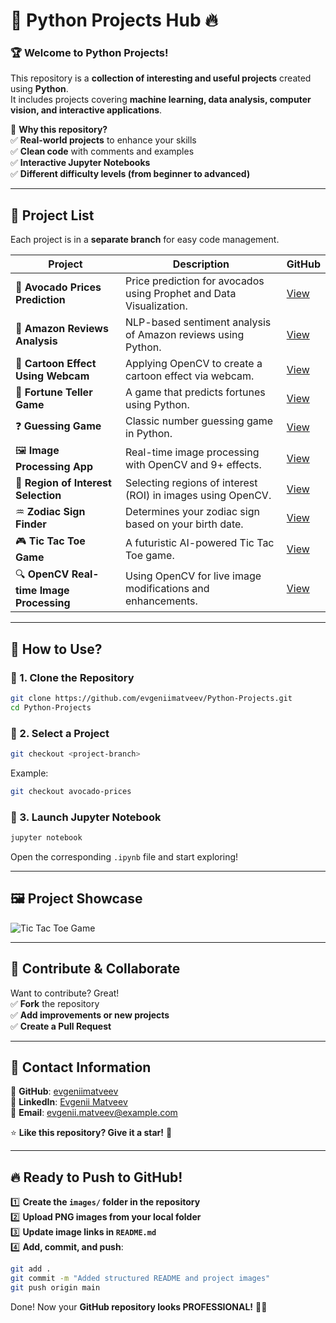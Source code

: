 # 🚀 Python Projects Hub 🔥

### 🏆 **Welcome to Python Projects!**  
This repository is a **collection of interesting and useful projects** created using **Python**.  
It includes projects covering **machine learning, data analysis, computer vision, and interactive applications**.

🔹 **Why this repository?**  
✅ **Real-world projects** to enhance your skills  
✅ **Clean code** with comments and examples  
✅ **Interactive Jupyter Notebooks**  
✅ **Different difficulty levels (from beginner to advanced)**  

---

## 📂 **Project List**

Each project is in a **separate branch** for easy code management.

| Project  | Description | GitHub |
|---------|----------|--------|
| 🥑 **Avocado Prices Prediction** | Price prediction for avocados using Prophet and Data Visualization. | [View](https://github.com/evgeniimatveev/Python-Projects/blob/%F0%9F%A5%91-Avocado-Prices-Prediction-%E2%9C%85%E2%9C%85%E2%9C%85/FastAPI%20%26%20Streamlit%20Guide%20for%20Avocado%20Price%20Prediction.ipynb)
| 🛒 **Amazon Reviews Analysis** | NLP-based sentiment analysis of Amazon reviews using Python. | [View](https://github.com/evgeniimatveev/Python-Projects/blob/%F0%9F%9B%92-Amazon-Reviews-Analysis%E2%9C%85%E2%9C%85%E2%9C%85/Amazon%20Reviews%20Analysis(S4).ipynb)
| 🎨 **Cartoon Effect Using Webcam** | Applying OpenCV to create a cartoon effect via webcam. | [View](https://github.com/evgeniimatveev/Python-Projects/blob/%F0%9F%8E%A8-Cartoon-Effect-Using-Webcam%E2%9C%85%E2%9C%85%E2%9C%85/Cartoon%20Effect%20Using%20Webcam(S4).ipynb)
| 🔮 **Fortune Teller Game** | A game that predicts fortunes using Python. | [View](https://github.com/evgeniimatveev/Python-Projects/blob/%F0%9F%94%AE-Fortune-Teller-Game%E2%9C%85%E2%9C%85%E2%9C%85/Fortune%20Teller%20game(S4).ipynb) |
| ❓ **Guessing Game** | Classic number guessing game in Python. | [View](https://github.com/evgeniimatveev/Python-Projects/blob/%E2%9D%93-Guessing-Game%E2%9C%85%E2%9C%85%E2%9C%85/Guessing%20Game(S4).ipynb) |
| 🖼️ **Image Processing App** | Real-time image processing with OpenCV and 9+ effects. | [View](https://github.com/evgeniimatveev/Python-Projects/blob/%F0%9F%96%BC%EF%B8%8F-Image-Processing-App%E2%9C%85%E2%9C%85%E2%9C%85/Image%20Processing%20App%20with%209%2B%20Effects%20%26%20GUI(S4).ipynb) |
| 🎯 **Region of Interest Selection** | Selecting regions of interest (ROI) in images using OpenCV. | [View](https://github.com/evgeniimatveev/Python-Projects/tree/roi-selection) |
| ♒ **Zodiac Sign Finder** | Determines your zodiac sign based on your birth date. | [View](https://github.com/evgeniimatveev/Python-Projects/tree/zodiac-sign) |
| 🎮 **Tic Tac Toe Game** | A futuristic AI-powered Tic Tac Toe game. | [View](https://github.com/evgeniimatveev/Python-Projects/tree/tic-tac-toe) |
| 🔍 **OpenCV Real-time Image Processing** | Using OpenCV for live image modifications and enhancements. | [View](https://github.com/evgeniimatveev/Python-Projects/blob/%F0%9F%94%8D-OpenCV-Real-time-Image-Processing%E2%9C%85%E2%9C%85%E2%9C%85/OpenCV%20for%20real-time%20image%20processing(S4).ipynb) |

---

## 📌 **How to Use?**

### 🔹 1. Clone the Repository
```bash
git clone https://github.com/evgeniimatveev/Python-Projects.git
cd Python-Projects
```

### 🔹 2. Select a Project
```bash
git checkout <project-branch>
```
Example:
```bash
git checkout avocado-prices
```

### 🔹 3. Launch Jupyter Notebook
```bash
jupyter notebook
```
Open the corresponding `.ipynb` file and start exploring!

---

## 🖼️ **Project Showcase**
![Tic Tac Toe Game](https://github.com/evgeniimatveev/Python-Projects/blob/main/Images/tic_tac_toe.png)

---

## 🤝 **Contribute & Collaborate**
Want to contribute? Great!  
✅ **Fork** the repository  
✅ **Add improvements or new projects**  
✅ **Create a Pull Request**  

---

## 📢 **Contact Information**
📌 **GitHub**: [evgeniimatveev](https://github.com/evgeniimatveev)  
📌 **LinkedIn**: [Evgenii Matveev](https://www.linkedin.com/in/evgeniimatveev)  
📌 **Email**: evgenii.matveev@example.com  

⭐ **Like this repository? Give it a star!** 🚀

---

## 🔥 **Ready to Push to GitHub!**
1️⃣ **Create the `images/` folder in the repository**  
2️⃣ **Upload PNG images from your local folder**  
3️⃣ **Update image links in `README.md`**  
4️⃣ **Add, commit, and push**:
```bash
git add .
git commit -m "Added structured README and project images"
git push origin main
```

Done! Now your **GitHub repository looks PROFESSIONAL!** 🚀🔥
